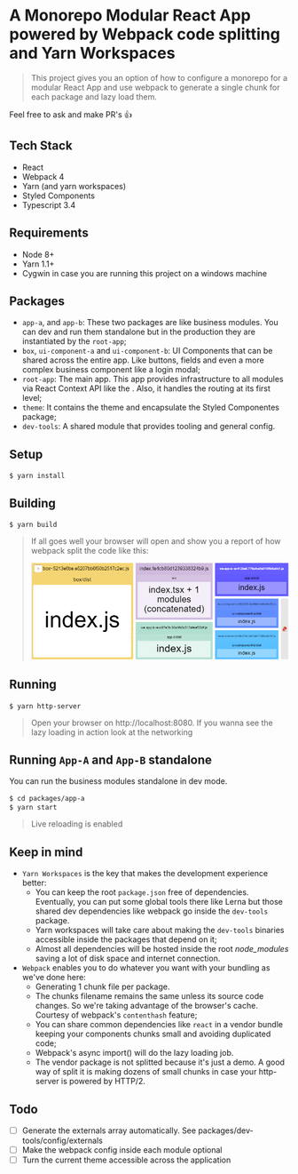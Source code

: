 # A Monorepo Modular React App powered by Webpack code splitting and Yarn Workspaces

> This project gives you an option of how to configure a monorepo for a modular React App and use webpack to generate a single chunk for each package and lazy load them.

Feel free to ask and make PR's 👍

## Tech Stack
* React
* Webpack 4
* Yarn (and yarn workspaces)
* Styled Components
* Typescript 3.4

## Requirements
* Node 8+
* Yarn 1.1+
* Cygwin in case you are running this project on a windows machine

## Packages
* `app-a`, and `app-b`: These two packages are like business modules. You can dev and run them standalone but in the production they are instantiated by the `root-app`;
* `box`, `ui-component-a` and `ui-component-b`: UI Components that can be shared across the entire app. Like buttons, fields and even a more complex business component like a login modal;
* `root-app`: The main app. This app provides infrastructure to all modules via React Context API like the <Theme/> . Also, it handles the routing at its first level;
* `theme`: It contains the theme and encapsulate the Styled Componentes package;
* `dev-tools`: A shared module that provides tooling and general config.


## Setup
```
$ yarn install
```

## Building

```
$ yarn build
```
> If all goes well your browser will open and show you a report of how webpack split the code like this:
> 
> ![terminal result](./readme-assets/report.png "Terminal result")


## Running
```
$ yarn http-server
```
> Open your browser on http://localhost:8080. If you wanna see the lazy loading in action look at the networking 

## Running `App-A` and `App-B` standalone
You can run the business modules standalone in dev mode.
```
$ cd packages/app-a
$ yarn start
```
> Live reloading is enabled

## Keep in mind
  * `Yarn Workspaces` is the key that makes the development experience better:
    * You can keep the root `package.json` free of dependencies. Eventually, you can put some global tools there like Lerna but those shared dev dependencies like webpack go inside the `dev-tools` package.
    * Yarn workspaces will take care about making the `dev-tools` binaries accessible inside the packages that depend on it;
    * Almost all dependencies will be hosted inside the root _node_modules_ saving a lot of disk space and internet connection.
  * `Webpack` enables you to do whatever you want with your bundling as we've done here:
    * Generating 1 chunk file per package.
    * The chunks filename remains the same unless its source code changes. So we're taking advantage of the browser's cache. Courtesy of webpack's `contenthash` feature;
    * You can share common dependencies like `react` in a vendor bundle keeping your components chunks small and avoiding duplicated code;
    * Webpack's async import() will do the lazy loading job.
    * The vendor package is not splitted because it's just a demo. A good way of split it is making dozens of small chunks in case your http-server is powered by HTTP/2.
    

## Todo
  - [ ] Generate the externals array automatically. See packages/dev-tools/config/externals
  - [ ] Make the webpack config inside each module optional
  - [ ] Turn the current theme accessible across the application

